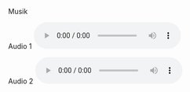 Musik

Audio 1
<audio src="images/AndHeShallPurify.mp3" controls preload></audio>

Audio 2
<audio src="https://drive.google.com/file/d/1W6zcOrOyp0uLDpD-EhxY4ON5YZwAgFi0/preview?usp=sharing" controls preload>Audio</audio>
